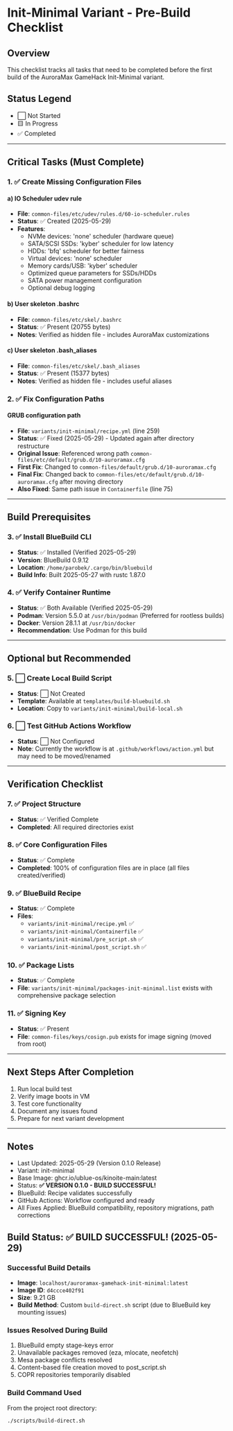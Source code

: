 # Init-Minimal Variant - Pre-Build Checklist

## Overview
This checklist tracks all tasks that need to be completed before the first build of the AuroraMax GameHack Init-Minimal variant.

## Status Legend
- ⬜ Not Started
- 🟨 In Progress
- ✅ Completed

---

## Critical Tasks (Must Complete)

### 1. ✅ Create Missing Configuration Files

#### a) IO Scheduler udev rule
- **File**: `common-files/etc/udev/rules.d/60-io-scheduler.rules`
- **Status**: ✅ Created (2025-05-29)
- **Features**:
  - NVMe devices: 'none' scheduler (hardware queue)
  - SATA/SCSI SSDs: 'kyber' scheduler for low latency
  - HDDs: 'bfq' scheduler for better fairness
  - Virtual devices: 'none' scheduler
  - Memory cards/USB: 'kyber' scheduler
  - Optimized queue parameters for SSDs/HDDs
  - SATA power management configuration
  - Optional debug logging

#### b) User skeleton .bashrc
- **File**: `common-files/etc/skel/.bashrc`
- **Status**: ✅ Present (20755 bytes)
- **Notes**: Verified as hidden file - includes AuroraMax customizations

#### c) User skeleton .bash_aliases
- **File**: `common-files/etc/skel/.bash_aliases`
- **Status**: ✅ Present (15377 bytes)
- **Notes**: Verified as hidden file - includes useful aliases

### 2. ✅ Fix Configuration Paths

#### GRUB configuration path
- **File**: `variants/init-minimal/recipe.yml` (line 259)
- **Status**: ✅ Fixed (2025-05-29) - Updated again after directory restructure
- **Original Issue**: Referenced wrong path `common-files/etc/default/grub.d/10-auroramax.cfg`
- **First Fix**: Changed to `common-files/default/grub.d/10-auroramax.cfg`
- **Final Fix**: Changed back to `common-files/etc/default/grub.d/10-auroramax.cfg` after moving directory
- **Also Fixed**: Same path issue in `Containerfile` (line 75)

---

## Build Prerequisites

### 3. ✅ Install BlueBuild CLI
- **Status**: ✅ Installed (Verified 2025-05-29)
- **Version**: BlueBuild 0.9.12
- **Location**: `/home/parobek/.cargo/bin/bluebuild`
- **Build Info**: Built 2025-05-27 with rustc 1.87.0

### 4. ✅ Verify Container Runtime
- **Status**: ✅ Both Available (Verified 2025-05-29)
- **Podman**: Version 5.5.0 at `/usr/bin/podman` (Preferred for rootless builds)
- **Docker**: Version 28.1.1 at `/usr/bin/docker`
- **Recommendation**: Use Podman for this build

---

## Optional but Recommended

### 5. ⬜ Create Local Build Script
- **Status**: ⬜ Not Created
- **Template**: Available at `templates/build-bluebuild.sh`
- **Location**: Copy to `variants/init-minimal/build-local.sh`

### 6. ⬜ Test GitHub Actions Workflow
- **Status**: ⬜ Not Configured
- **Note**: Currently the workflow is at `.github/workflows/action.yml` but may need to be moved/renamed

---

## Verification Checklist

### 7. ✅ Project Structure
- **Status**: ✅ Verified Complete
- **Completed**: All required directories exist

### 8. ✅ Core Configuration Files
- **Status**: ✅ Complete
- **Completed**: 100% of configuration files are in place (all files created/verified)

### 9. ✅ BlueBuild Recipe
- **Status**: ✅ Complete
- **Files**: 
  - `variants/init-minimal/recipe.yml` ✅
  - `variants/init-minimal/Containerfile` ✅
  - `variants/init-minimal/pre_script.sh` ✅
  - `variants/init-minimal/post_script.sh` ✅

### 10. ✅ Package Lists
- **Status**: ✅ Complete
- **File**: `variants/init-minimal/packages-init-minimal.list` exists with comprehensive package selection

### 11. ✅ Signing Key
- **Status**: ✅ Present
- **File**: `common-files/keys/cosign.pub` exists for image signing (moved from root)

---

## Next Steps After Completion

1. Run local build test
2. Verify image boots in VM
3. Test core functionality
4. Document any issues found
5. Prepare for next variant development

---

## Notes
- Last Updated: 2025-05-29 (Version 0.1.0 Release)
- Variant: init-minimal
- Base Image: ghcr.io/ublue-os/kinoite-main:latest
- Status: **✅ VERSION 0.1.0 - BUILD SUCCESSFUL!**
- BlueBuild: Recipe validates successfully
- GitHub Actions: Workflow configured and ready
- All Fixes Applied: BlueBuild compatibility, repository migrations, path corrections

## Build Status: ✅ BUILD SUCCESSFUL! (2025-05-29)

### Successful Build Details
- **Image**: `localhost/auroramax-gamehack-init-minimal:latest`
- **Image ID**: `d4ccce402f91`
- **Size**: 9.21 GB
- **Build Method**: Custom `build-direct.sh` script (due to BlueBuild key mounting issues)

### Issues Resolved During Build
1. BlueBuild empty stage-keys error
2. Unavailable packages removed (eza, mlocate, neofetch)
3. Mesa package conflicts resolved
4. Content-based file creation moved to post_script.sh
5. COPR repositories temporarily disabled

### Build Command Used
From the project root directory:
```bash
./scripts/build-direct.sh
```